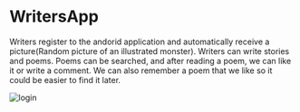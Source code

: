 # WritersApp

Writers register to the andorid application and automatically receive 
a picture(Random picture of an illustrated monster). Writers can 
write stories and poems. Poems can be searched, and after reading a 
poem, we can like it or write a comment. We can also remember a 
poem that we like so it could be easier to find it later.

![login](https://user-images.githubusercontent.com/73401771/97457171-cabac480-1939-11eb-864b-e2bea1a0106f.jpg)
